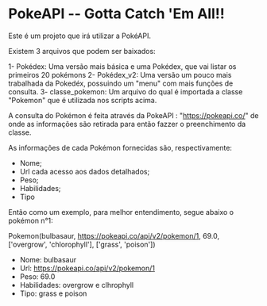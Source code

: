 # PokeAPI -- Gotta Catch 'Em All!! #

Este é um projeto que irá utilizar a PokéAPI.


Existem 3 arquivos que podem ser baixados:

1- Pokédex: Uma versão mais básica e uma Pokédex, que vai listar os primeiros 20 pokémons
2- Pokédex_v2: Uma versão um pouco mais trabalhada da Pokedéx, possuindo um "menu" com mais funções de consulta.
3- classe_pokemon: Um arquivo do qual é importada a classe "Pokemon" que é utilizada nos scripts acima.


A consulta do Pokémon é feita através da PokeAPI : "https://pokeapi.co/"
de onde as informações são retirada para então fazzer o preenchimento da classe.

As informações de cada Pokémon fornecidas são, respectivamente:

- Nome;
- Url cada acesso aos dados detalhados;
- Peso;
- Habilidades;
- Tipo


Então como um exemplo, para melhor entendimento, segue abaixo o pokémon n°1:

Pokemon(bulbasaur, https://pokeapi.co/api/v2/pokemon/1, 69.0, ['overgrow', 'chlorophyll'], ['grass', 'poison'])

- Nome: bulbasaur
- Url: https://pokeapi.co/api/v2/pokemon/1
- Peso: 69.0
- Habilidades: overgrow e clhrophyll
- Tipo: grass e poison
